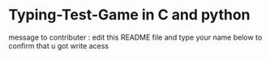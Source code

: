 # Typing-Test-Game in C and python

message to contributer : edit this README file and type your name below to confirm that u got write acess
